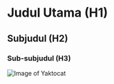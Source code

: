 # Judul Utama (H1)
## Subjudul (H2)
### Sub-subjudul (H3)

![Image of Yaktocat](https://octodex.github.com/images/yaktocat.png)
